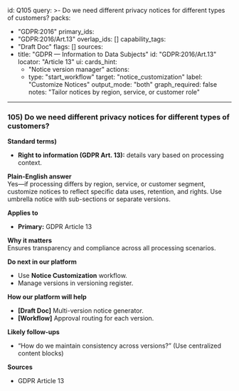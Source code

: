 id: Q105
query: >-
  Do we need different privacy notices for different types of customers?
packs:
  - "GDPR:2016"
primary_ids:
  - "GDPR:2016/Art.13"
overlap_ids: []
capability_tags:
  - "Draft Doc"
flags: []
sources:
  - title: "GDPR — Information to Data Subjects"
    id: "GDPR:2016/Art.13"
    locator: "Article 13"
ui:
  cards_hint:
    - "Notice version manager"
  actions:
    - type: "start_workflow"
      target: "notice_customization"
      label: "Customize Notices"
output_mode: "both"
graph_required: false
notes: "Tailor notices by region, service, or customer role"
---
### 105) Do we need different privacy notices for different types of customers?

**Standard terms)**  
- **Right to information (GDPR Art. 13):** details vary based on processing context.

**Plain-English answer**  
Yes—if processing differs by region, service, or customer segment, customize notices to reflect specific data uses, retention, and rights. Use umbrella notice with sub-sections or separate versions.

**Applies to**  
- **Primary:** GDPR Article 13

**Why it matters**  
Ensures transparency and compliance across all processing scenarios.

**Do next in our platform**  
- Use **Notice Customization** workflow.  
- Manage versions in versioning register.

**How our platform will help**  
- **[Draft Doc]** Multi-version notice generator.  
- **[Workflow]** Approval routing for each version.

**Likely follow-ups**  
- “How do we maintain consistency across versions?” (Use centralized content blocks)

**Sources**  
- GDPR Article 13
